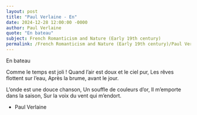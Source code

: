 ```yaml
---
layout: post
title: "Paul Verlaine - En"
date: 2024-12-28 12:00:00 -0000
author: Paul Verlaine
quote: "En bateau"
subject: French Romanticism and Nature (Early 19th century)
permalink: /French Romanticism and Nature (Early 19th century)/Paul Verlaine/Paul Verlaine - En
---
```


En bateau

Comme le temps est joli !
Quand l’air est doux et le ciel pur,
Les rêves flottent sur l’eau,
Après la brume, avant le jour.

L’onde est une douce chanson,
Un souffle de couleurs d’or,
Il m’emporte dans la saison,
Sur la voix du vent qui m’endort.

- Paul Verlaine

